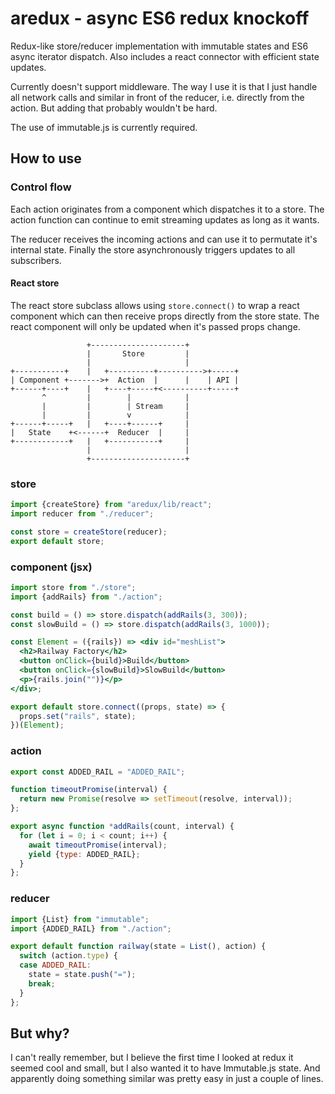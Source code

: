 # aredux - async ES6 redux knockoff
Redux-like store/reducer implementation with immutable states and ES6 async iterator dispatch. Also includes a react connector with efficient state updates.

Currently doesn't support middleware. The way I use it is that I just handle all network calls and similar in front of the reducer, i.e. directly from the action. But adding that probably wouldn't be hard.

The use of immutable.js is currently required.

## How to use
### Control flow
Each action originates from a component which dispatches it to a store. The action function can continue to emit streaming updates as long as it wants.

The reducer receives the incoming actions and can use it to permutate it's internal state. Finally the store asynchronously triggers updates to all subscribers.

#### React store
The react store subclass allows using ```store.connect()``` to wrap a react component which can then receive props directly from the store state. The react component will only be updated when it's passed props change.

```
                 +---------------------+
                 |       Store         |
                 |                     |
+-----------+    |   +----------+---------->+-----+
| Component +------->+  Action  |      |    | API |
+------+----+    |   +----+-----+<----------+-----+
       ^         |        |            |
       |         |        | Stream     |
       |         |        v            |
+------+-----+   |   +----+------+     |
|   State    +<------+  Reducer  |     |
+------------+   |   +-----------+     |
                 |                     |
                 +---------------------+

```
### store
```js
import {createStore} from "aredux/lib/react";
import reducer from "./reducer";

const store = createStore(reducer);
export default store;
```

### component (jsx)
```jsx
import store from "./store";
import {addRails} from "./action";

const build = () => store.dispatch(addRails(3, 300));
const slowBuild = () => store.dispatch(addRails(3, 1000));

const Element = ({rails}) => <div id="meshList">
  <h2>Railway Factory</h2>
  <button onClick={build}>Build</button>
  <button onClick={slowBuild}>SlowBuild</button>
  <p>{rails.join("")}</p>
</div>;

export default store.connect((props, state) => {
  props.set("rails", state);
})(Element);
```

### action
```js
export const ADDED_RAIL = "ADDED_RAIL";

function timeoutPromise(interval) {
  return new Promise(resolve => setTimeout(resolve, interval));
};

export async function *addRails(count, interval) {
  for (let i = 0; i < count; i++) {
    await timeoutPromise(interval);
    yield {type: ADDED_RAIL};
  }
};
```

### reducer
```js
import {List} from "immutable";
import {ADDED_RAIL} from "./action";

export default function railway(state = List(), action) {
  switch (action.type) {
  case ADDED_RAIL:
    state = state.push("=");
    break;
  }
};
```

## But why?
I can't really remember, but I believe the first time I looked at redux it seemed cool and small, but I also wanted it to have Immutable.js state. And apparently doing something similar was pretty easy in just a couple of lines.
